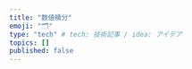 ```yaml
---
title: "数値積分"
emoji: "🗂"
type: "tech" # tech: 技術記事 / idea: アイデア
topics: []
published: false
---
```

